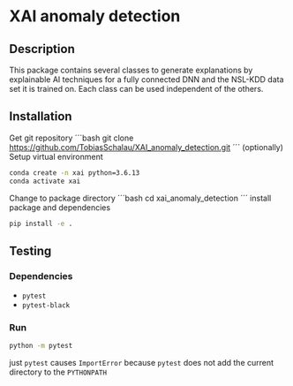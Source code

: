 # XAI anomaly detection
## Description
This package contains several classes to generate explanations by explainable AI techniques for a fully connected DNN and the NSL-KDD data set it is trained on. Each class can be used independent of the others.

## Installation
Get git repository
´´´bash
git clone https://github.com/TobiasSchalau/XAI_anomaly_detection.git
´´´
(optionally) Setup virtual environment
```bash
conda create -n xai python=3.6.13
conda activate xai
```
Change to package directory
´´´bash
cd xai_anomaly_detection
´´´
install package and dependencies
```bash
pip install -e .
```

## Testing
### Dependencies
* `pytest`
* `pytest-black`

### Run
```bash
python -m pytest
```

just `pytest` causes `ImportError` because `pytest` does not add the current directory to the `PYTHONPATH`
